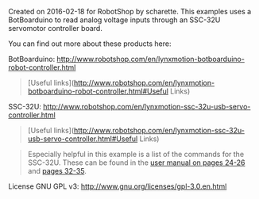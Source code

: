 Created on 2016-02-18 for RobotShop by scharette.
This examples uses a BotBoarduino to read analog voltage inputs through an SSC-32U servomotor controller board.

You can find out more about these products here:

BotBoarduino: http://www.robotshop.com/en/lynxmotion-botboarduino-robot-controller.html
> [Useful links](http://www.robotshop.com/en/lynxmotion-botboarduino-robot-controller.html#Useful Links)

SSC-32U: http://www.robotshop.com/en/lynxmotion-ssc-32u-usb-servo-controller.html
> [Useful links](http://www.robotshop.com/en/lynxmotion-ssc-32u-usb-servo-controller.html#Useful Links)

> Especially helpful in this example is a list of the commands for the SSC-32U. These can be found in the [user manual on pages 24-26](http://www.lynxmotion.com/images/data/lynxmotion_ssc-32u_usb_user_guide.pdf#page=24) and [pages 32-35](http://www.lynxmotion.com/images/data/lynxmotion_ssc-32u_usb_user_guide.pdf#page=32).

License GNU GPL v3: http://www.gnu.org/licenses/gpl-3.0.en.html
